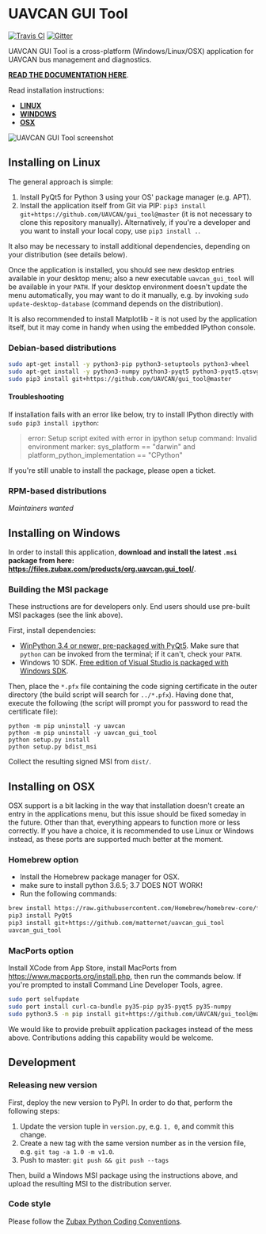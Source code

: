 UAVCAN GUI Tool
===============

[![Travis CI](https://travis-ci.org/UAVCAN/gui_tool.svg?branch=master)](https://travis-ci.org/UAVCAN/gui_tool)
[![Gitter](https://img.shields.io/badge/gitter-join%20chat-green.svg)](https://gitter.im/UAVCAN/general)

UAVCAN GUI Tool is a cross-platform (Windows/Linux/OSX) application for UAVCAN bus management and diagnostics.

[**READ THE DOCUMENTATION HERE**](http://uavcan.org/GUI_Tool).

Read installation instructions:

- [**LINUX**](#installing-on-linux)
- [**WINDOWS**](#installing-on-windows)
- [**OSX**](#installing-on-osx)

![UAVCAN GUI Tool screenshot](screenshot.png "UAVCAN GUI Tool screenshot")

## Installing on Linux

The general approach is simple:

1. Install PyQt5 for Python 3 using your OS' package manager (e.g. APT).
2. Install the application itself from Git via PIP:
`pip3 install git+https://github.com/UAVCAN/gui_tool@master`
(it is not necessary to clone this repository manually).
Alternatively, if you're a developer and you want to install your local copy, use `pip3 install .`.

It also may be necessary to install additional dependencies, depending on your distribution (see details below).

Once the application is installed, you should see new desktop entries available in your desktop menu;
also a new executable `uavcan_gui_tool` will be available in your `PATH`.
If your desktop environment doesn't update the menu automatically, you may want to do it manually, e.g.
by invoking `sudo update-desktop-database` (command depends on the distribution).

It is also recommended to install Matplotlib - it is not used by the application itself,
but it may come in handy when using the embedded IPython console.

### Debian-based distributions

```bash
sudo apt-get install -y python3-pip python3-setuptools python3-wheel
sudo apt-get install -y python3-numpy python3-pyqt5 python3-pyqt5.qtsvg git-core
sudo pip3 install git+https://github.com/UAVCAN/gui_tool@master
```

#### Troubleshooting

If installation fails with an error like below, try to install IPython directly with `sudo pip3 install ipython`:

> error: Setup script exited with error in ipython setup command:
> Invalid environment marker: sys_platform == "darwin" and platform_python_implementation == "CPython"

If you're still unable to install the package, please open a ticket.

### RPM-based distributions

*Maintainers wanted*

## Installing on Windows

In order to install this application,
**download and install the latest `.msi` package from here: <https://files.zubax.com/products/org.uavcan.gui_tool/>**.

### Building the MSI package

These instructions are for developers only. End users should use pre-built MSI packages (see the link above).

First, install dependencies:

* [WinPython 3.4 or newer, pre-packaged with PyQt5](http://winpython.github.io/).
Make sure that `python` can be invoked from the terminal; if it can't, check your `PATH`.
* Windows 10 SDK.
[Free edition of Visual Studio is packaged with Windows SDK](https://www.visualstudio.com/).

Then, place the `*.pfx` file containing the code signing certificate in the outer directory
(the build script will search for `../*.pfx`).
Having done that, execute the following (the script will prompt you for password to read the certificate file):

```dos
python -m pip uninstall -y uavcan
python -m pip uninstall -y uavcan_gui_tool
python setup.py install
python setup.py bdist_msi
```

Collect the resulting signed MSI from `dist/`.

## Installing on OSX

OSX support is a bit lacking in the way that installation doesn't create an entry in the applications menu,
but this issue should be fixed someday in the future.
Other than that, everything appears to function more or less correctly.
If you have a choice, it is recommended to use Linux or Windows instead,
as these ports are supported much better at the moment.

### Homebrew option

* Install the Homebrew package manager for OSX.
* make sure to install python 3.6.5; 3.7 DOES NOT WORK!
* Run the following commands:

```bash
brew install https://raw.githubusercontent.com/Homebrew/homebrew-core/f2a764ef944b1080be64bd88dca9a1d80130c558/Formula/python.rb
pip3 install PyQt5
pip3 install git+https://github.com/matternet/uavcan_gui_tool
uavcan_gui_tool
```

### MacPorts option

Install XCode from App Store, install MacPorts from <https://www.macports.org/install.php>,
then run the commands below.
If you're prompted to install Command Line Developer Tools, agree.

```bash
sudo port selfupdate
sudo port install curl-ca-bundle py35-pip py35-pyqt5 py35-numpy
sudo python3.5 -m pip install git+https://github.com/UAVCAN/gui_tool@master
```

We would like to provide prebuilt application packages instead of the mess above.
Contributions adding this capability would be welcome.

## Development

### Releasing new version

First, deploy the new version to PyPI. In order to do that, perform the following steps:

1. Update the version tuple in `version.py`, e.g. `1, 0`, and commit this change.
2. Create a new tag with the same version number as in the version file, e.g. `git tag -a 1.0 -m v1.0`.
3. Push to master: `git push && git push --tags`

Then, build a Windows MSI package using the instructions above, and upload the resulting MSI to
the distribution server.

### Code style

Please follow the [Zubax Python Coding Conventions](https://kb.zubax.com/x/_oAh).
